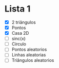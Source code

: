 # Lista 1
- [x] 2 triângulos
- [x] Pontos
- [x] Casa 2D
- [ ] sinc(x)
- [ ] Círculo
- [ ] Pontos aleatorios
- [ ] Linhas aleatorias
- [ ] Triângulos aleatorios
